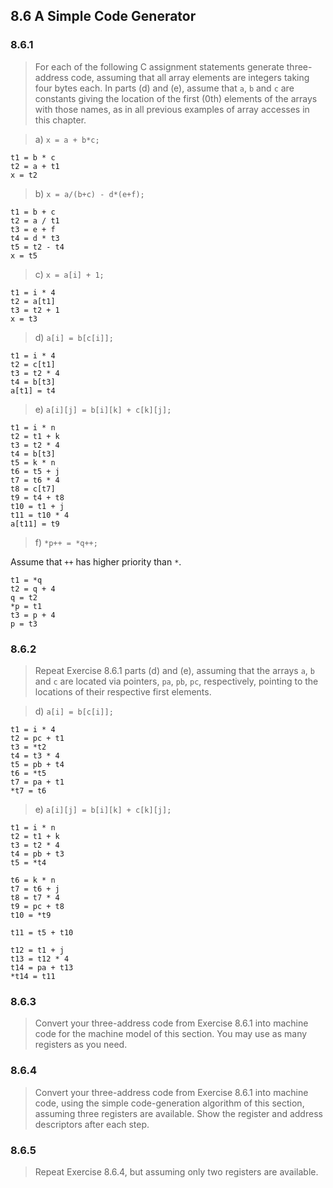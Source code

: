 ## 8.6 A Simple Code Generator

### 8.6.1

> For each of the following C assignment statements generate three-address code, assuming that all array elements are integers taking four bytes each. In parts (d) and (e), assume that `a`, `b` and `c` are constants giving the location of the first (0th) elements of the arrays with those names, as in all previous examples of array accesses in this chapter.

> a) `x = a + b*c;`

```
t1 = b * c
t2 = a + t1
x = t2
```

> b) `x = a/(b+c) - d*(e+f);`

```
t1 = b + c
t2 = a / t1
t3 = e + f
t4 = d * t3
t5 = t2 - t4
x = t5
```

> c) `x = a[i] + 1;`

```
t1 = i * 4
t2 = a[t1]
t3 = t2 + 1
x = t3
```

> d) `a[i] = b[c[i]];`

```
t1 = i * 4
t2 = c[t1]
t3 = t2 * 4
t4 = b[t3]
a[t1] = t4
```

> e) `a[i][j] = b[i][k] + c[k][j];`

```
t1 = i * n
t2 = t1 + k
t3 = t2 * 4
t4 = b[t3]
t5 = k * n
t6 = t5 + j
t7 = t6 * 4
t8 = c[t7]
t9 = t4 + t8
t10 = t1 + j
t11 = t10 * 4
a[t11] = t9
```

> f) `*p++ = *q++;`

Assume that `++` has higher priority than `*`.

```
t1 = *q
t2 = q + 4
q = t2
*p = t1
t3 = p + 4
p = t3
```

### 8.6.2

> Repeat Exercise 8.6.1 parts (d) and (e), assuming that the arrays `a`, `b` and `c` are located via pointers, `pa`, `pb`, `pc`, respectively, pointing to the locations of their respective first elements.

> d) `a[i] = b[c[i]];`

```
t1 = i * 4
t2 = pc + t1
t3 = *t2
t4 = t3 * 4
t5 = pb + t4
t6 = *t5
t7 = pa + t1
*t7 = t6
```

> e) `a[i][j] = b[i][k] + c[k][j];`

```
t1 = i * n
t2 = t1 + k
t3 = t2 * 4
t4 = pb + t3
t5 = *t4

t6 = k * n
t7 = t6 + j
t8 = t7 * 4
t9 = pc + t8
t10 = *t9

t11 = t5 + t10

t12 = t1 + j
t13 = t12 * 4
t14 = pa + t13
*t14 = t11
```

### 8.6.3

> Convert your three-address code from Exercise 8.6.1 into machine code for the machine model of this section. You may use as many registers as you need.

### 8.6.4

> Convert your three-address code from Exercise 8.6.1 into machine code, using the simple code-generation algorithm of this section, assuming three registers are available. Show the register and address descriptors after each step.

### 8.6.5

> Repeat Exercise 8.6.4, but assuming only two registers are available.

